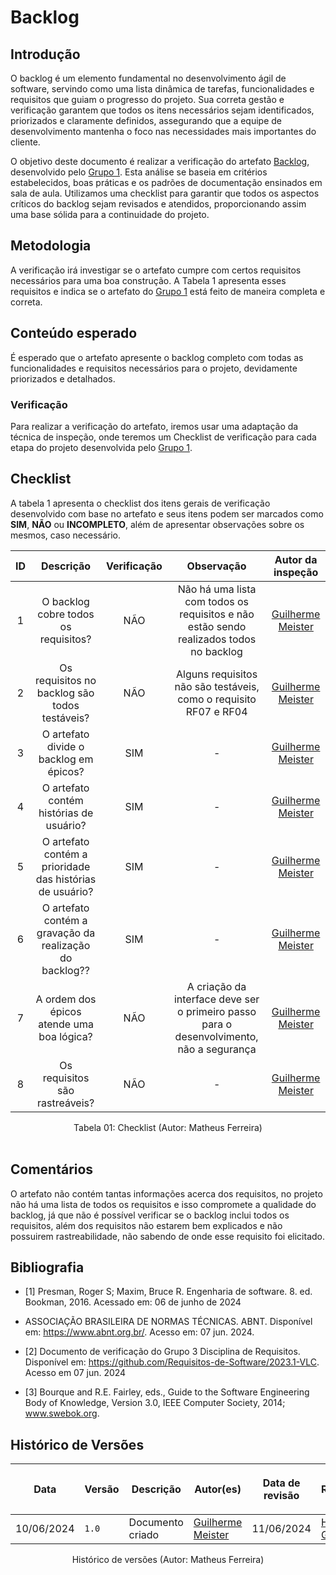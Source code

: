 # Backlog

## Introdução

O backlog é um elemento fundamental no desenvolvimento ágil de software, servindo como uma lista dinâmica de tarefas, funcionalidades e requisitos que guiam o progresso do projeto. Sua correta gestão e verificação garantem que todos os itens necessários sejam identificados, priorizados e claramente definidos, assegurando que a equipe de desenvolvimento mantenha o foco nas necessidades mais importantes do cliente.

O objetivo deste documento é realizar a verificação do artefato <a href="https://requisitos-de-software.github.io/2024.1-DiarioOficialdaUniao/modelagem/modelagemAgil/backlog/">Backlog</a>, desenvolvido pelo <a href="https://github.com/Requisitos-de-Software/2024.1-DiarioOficialdaUniao">Grupo 1</a>. Esta análise se baseia em critérios estabelecidos, boas práticas e os padrões de documentação ensinados em sala de aula. Utilizamos uma checklist para garantir que todos os aspectos críticos do backlog sejam revisados e atendidos, proporcionando assim uma base sólida para a continuidade do projeto.
## Metodologia

A verificação irá investigar se o artefato cumpre com certos requisitos necessários para uma boa construção. A Tabela 1 apresenta esses requisitos e indica se o artefato do <a href="https://github.com/Requisitos-de-Software/2024.1-DiarioOficialdaUniao">Grupo 1</a> está feito de maneira completa e correta.


## Conteúdo esperado

É esperado que o artefato apresente o backlog completo com todas as funcionalidades e requisitos necessários para o projeto, devidamente priorizados e detalhados.

### Verificação

Para realizar a verificação do artefato, iremos usar uma adaptação da técnica de inspeção, onde teremos um Checklist de verificação para cada etapa do projeto desenvolvida pelo <a href="https://github.com/Requisitos-de-Software/2024.1-Grupo01">Grupo 1</a>.

## Checklist

A tabela 1 apresenta o checklist dos itens gerais de verificação desenvolvido com base no artefato e seus itens podem ser marcados como **SIM**, **NÃO** ou **INCOMPLETO**, além de apresentar observações sobre os mesmos, caso necessário.

| ID | Descrição | Verificação | Observação | Autor da inspeção |
| :--: | :-----: | :---------: | :--------: | :--------: |
| 1 | O backlog cobre todos os requisitos? | NÃO | Não há uma lista com todos os requisitos e não estão sendo realizados todos no backlog | [Guilherme Meister](https://github.com/gmeister18) |
| 2 | Os requisitos no backlog são todos testáveis? | NÃO | Alguns requisitos não são testáveis, como o requisito RF07 e RF04 | [Guilherme Meister](https://github.com/gmeister18) |
| 3 | O artefato divide o backlog em épicos? | SIM | - | [Guilherme Meister](https://github.com/gmeister18) | 
| 4 | O artefato contém histórias de usuário? | SIM | - | [Guilherme Meister](https://github.com/gmeister18) |
| 5 | O artefato contém a prioridade das histórias de usuário? | SIM | - | [Guilherme Meister](https://github.com/gmeister18) |
| 6 | O artefato contém a gravação da realização do backlog?? | SIM | - | [Guilherme Meister](https://github.com/gmeister18) |
| 7 | A ordem dos épicos atende uma boa lógica? | NÃO | A criação da interface deve ser o primeiro passo para o desenvolvimento, não a segurança | [Guilherme Meister](https://github.com/gmeister18) |
| 8 | Os requisitos são rastreáveis? | NÃO | - | [Guilherme Meister](https://github.com/gmeister18) |

<div align="center">
<figcaption align="center">Tabela 01: Checklist (Autor: Matheus Ferreira)</figcaption>
</div>
<br/>


## Comentários

O artefato não contém tantas informações acerca dos requisitos, no projeto não há uma lista de todos os requisitos e isso compromete a qualidade do backlog, já que não é possível verificar se o backlog inclui todos os requisitos, além dos requisitos não estarem bem explicados e não possuirem rastreabilidade, não sabendo de onde esse requisito foi elicitado.

## Bibliografia

- [1] Presman, Roger S; Maxim, Bruce R. Engenharia de software. 8. ed. Bookman, 2016. Acessado em: 06 de junho de 2024

- ASSOCIAÇÃO BRASILEIRA DE NORMAS TÉCNICAS. ABNT. Disponível em: <https://www.abnt.org.br/>. Acesso em: 07 jun. 2024.

- [2] Documento de verificação do Grupo 3 Disciplina de Requisitos. Disponível em: <https://github.com/Requisitos-de-Software/2023.1-VLC>. Acesso em 07 jun. 2024

- [3] Bourque and R.E. Fairley, eds., Guide to the Software Engineering Body of Knowledge, Version 3.0, IEEE Computer Society, 2014; www.swebok.org.

## Histórico de Versões

| <p align="center">Data</p> | <p align="center">Versão</p> | <p align="center">Descrição</p> | <p align="center">Autor(es)</p> | <p align="center">Data de revisão</p> | <p align="center">Revisor(es)</p> |
| - | - | - | - | - | - | 
| 10/06/2024 | `1.0` | Documento criado | [Guilherme Meister](https://github.com/gmeister18) | 11/06/2024 | [Henrique Galdino](https://github.com/hgaldino05) |

<div align="center">
<figcaption align="center">Histórico de versões (Autor: Matheus Ferreira)</figcaption>
</div>
<br/>
